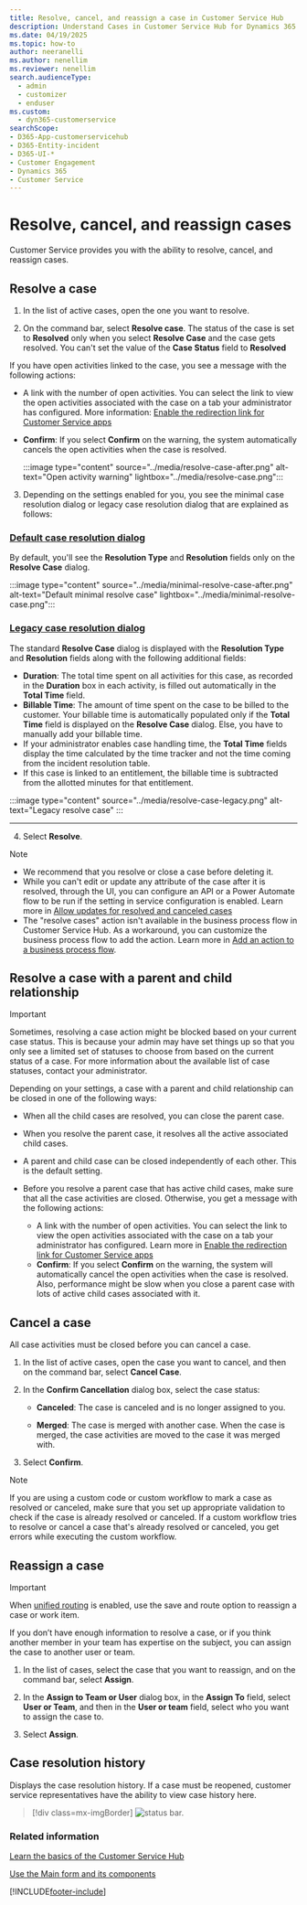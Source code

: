 ```yaml
---
title: Resolve, cancel, and reassign a case in Customer Service Hub 
description: Understand Cases in Customer Service Hub for Dynamics 365 Customer Service.
ms.date: 04/19/2025
ms.topic: how-to
author: neeranelli
ms.author: nenellim
ms.reviewer: nenellim
search.audienceType: 
  - admin
  - customizer
  - enduser
ms.custom: 
  - dyn365-customerservice
searchScope:
- D365-App-customerservicehub
- D365-Entity-incident
- D365-UI-*
- Customer Engagement
- Dynamics 365
- Customer Service
---
```


# Resolve, cancel, and reassign cases

Customer Service provides you with the ability to resolve, cancel, and reassign cases. 

## Resolve a case  

1. In the list of active cases, open the one you want to resolve.  

2. On the command bar, select **Resolve case**. The status of the case is set to **Resolved** only when you select **Resolve Case** and the case gets resolved. You can't set the value of the **Case Status** field to **Resolved**

  If you have open activities linked to the case, you see a message with the following actions:
  - A link with the number of open activities. You can select the link to view the open activities associated with the case on a tab your administrator has configured. More information: [Enable the redirection link for Customer Service apps](../administer/add-enhanced-case-management.md#redirect-users-to-a-specific-tab-to-close-the-open-activities-for-a-case)
  - **Confirm**: If you select **Confirm** on the warning, the system automatically cancels the open activities when the case is resolved.
  
      :::image type="content" source="../media/resolve-case-after.png" alt-text="Open activity warning" lightbox="../media/resolve-case.png":::
  
3. Depending on the settings enabled for you, you see the minimal case resolution dialog or legacy case resolution dialog that are explained as follows:

 ### [Default case resolution dialog](#tab/defaultcaseresolutionform)

 By default, you'll see the **Resolution Type** and **Resolution** fields only on the **Resolve Case** dialog.

  :::image type="content" source="../media/minimal-resolve-case-after.png" alt-text="Default minimal resolve case" lightbox="../media/minimal-resolve-case.png"::: 

 ### [Legacy case resolution dialog](#tab/lagacycaseresolutiondialog)
    
 The standard **Resolve Case** dialog is displayed with the **Resolution Type** and **Resolution** fields along with the following additional fields:

   - **Duration**: The total time spent on all activities for this case, as recorded in the **Duration** box in each activity, is filled out automatically in the **Total Time** field.  
   - **Billable Time**: The amount of time spent on the case to be billed to the customer. Your billable time is automatically populated only if the **Total Time** field is displayed on the **Resolve Case** dialog. Else, you have to manually add your billable time.
   - If your administrator enables case handling time, the **Total Time** fields display the time calculated by the time tracker and not the time coming from the incident resolution table.
   - If this case is linked to an entitlement, the billable time is subtracted from the allotted minutes for that entitlement.
         
   :::image type="content" source="../media/resolve-case-legacy.png" alt-text="Legacy resolve case" :::

   ---
4.  Select **Resolve**.

> [!NOTE]
> - We recommend that you resolve or close a case before deleting it. 
> - While you can't edit or update any attribute of the case after it is resolved, through the UI, you can configure an API or a Power Automate flow to be run if the setting in service configuration is enabled. Learn more in [Allow updates for resolved and canceled cases](../administer/update-resolved-canceled-cases.md)
> - The "resolve cases" action isn't available in the business process flow in Customer Service Hub. As a workaround, you can customize the business process flow to add the action. Learn more in [Add an action to a business process flow](/power-automate/create-business-process-flow#add-an-on-demand-action-to-a-business-process-flow).

## Resolve a case with a parent and child relationship  

> [!IMPORTANT]
>
> Sometimes, resolving a case action might be blocked based on your current case status. This is because your admin may have set things up so that you only see a limited set of statuses to choose from based on the current status of a case. For more information about the available list of case statuses, contact your administrator.  

 Depending on your settings, a case with a parent and child relationship can be closed in one of the following ways:  

- When all the child cases are resolved, you can close the parent case.  

- When you resolve the parent case, it resolves all the active associated child cases.  

- A parent and child case can be closed independently of each other. This is the default setting.
- Before you resolve a parent case that has active child cases, make sure that all the case activities are closed. Otherwise, you get a message with the following actions:
   - A link with the number of open activities. You can select the link to view the open activities associated with the case on a tab your administrator has configured. Learn more in [Enable the redirection link for Customer Service apps](../administer/add-enhanced-case-management.md)
   - **Confirm**: If you select **Confirm** on the warning, the system will automatically cancel the open activities when the case is resolved. Also, performance might be slow when you close a parent case with lots of active child cases associated with it. 
 
## Cancel a case

 All case activities must be closed before you can cancel a case.  

1. In the list of active cases, open the case you want to cancel, and then on the command bar, select **Cancel Case**.  

2. In the **Confirm Cancellation** dialog box, select the case status:  

    - **Canceled**: The case is canceled and is no longer assigned to you.  

    - **Merged**: The case is merged with another case. When the case is merged, the case activities are moved to the case it was merged with.  

3. Select **Confirm**.  

> [!NOTE]
> If you are using a custom code or custom workflow to mark a case as resolved or canceled, make sure that you set up appropriate validation to check if the case is already resolved or canceled. If a custom workflow tries to resolve or cancel a case that's already resolved or canceled, you get errors while executing the custom workflow.

## Reassign a case

> [!IMPORTANT]
> When [unified routing](../administer/overview-unified-routing.md) is enabled, use the save and route option to reassign a case or work item.

If you don’t have enough information to resolve a case, or if you think another member in your team has expertise on the subject, you can assign the case to another user or team.  

1. In the list of cases, select the case that you want to reassign, and on the command bar, select **Assign**.  

2. In the **Assign to Team or User** dialog box, in the **Assign To** field, select **User or Team**, and then in the **User or team** field, select who you want to assign the case to.  

3. Select **Assign**. 

## Case resolution history

Displays the case resolution history. If a case must be reopened, customer service representatives have the ability to view case history here.

  > [!div class=mx-imgBorder]
  > ![status bar.](../media/case_resolution_16.png "status bar")

### Related information

[Learn the basics of the Customer Service Hub](../implement/customer-service-hub-user-guide-basics.md)

[Use the Main form and its components](../../customerengagement/on-premises/customize/use-main-form-and-components.md)
  


[!INCLUDE[footer-include](../../includes/footer-banner.md)]
